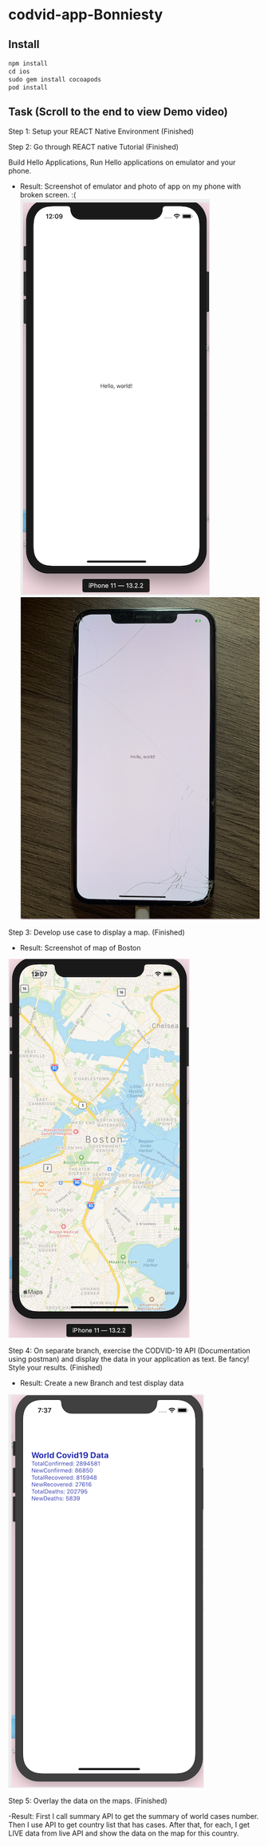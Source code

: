 # codvid-app-Bonniesty
 ## Install
 ```
 npm install
 cd ios
sudo gem install cocoapods
pod install
  ```

## Task (Scroll to the end to view Demo video)
 Step 1:  Setup your REACT Native Environment (Finished)

 Step 2:  Go through REACT native Tutorial (Finished)

Build Hello Applications, Run Hello applications on emulator and your phone.

- Result:
Screenshot of emulator and photo of app on my phone with broken screen. :(
![image](https://github.com/BUEC500C1/codvid-app-Bonniesty/blob/master/scheenshot/1.png ) ![image](https://github.com/BUEC500C1/codvid-app-Bonniesty/blob/master/scheenshot/2.png)

 Step 3:  Develop use case to display a map. (Finished) 
- Result:
Screenshot of map of Boston

![image](https://github.com/BUEC500C1/codvid-app-Bonniesty/blob/master/scheenshot/3.png)

 Step 4:  On separate branch, exercise the CODVID-19 API (Documentation using postman) and display the data in your application as text.  Be fancy!  Style your results.  (Finished) 
 - Result:
 Create a new Branch and test display data
 
 ![image](https://github.com/BUEC500C1/codvid-app-Bonniesty/blob/master/scheenshot/data1.png)
 
 Step 5:  Overlay the data on the maps.  (Finished) 
 
 -Result:
  First I call summary API to get the summary of world cases number. Then I use API to get country list that has cases. After that, for each, I get LIVE data from live API and show the data on the map for this country.

